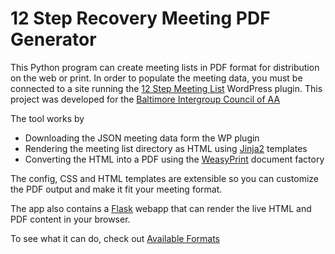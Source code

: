 # 12 Step Recovery Meeting PDF Generator

This Python program can create meeting lists in PDF format for distribution on the web or print. In order to populate the meeting data, you must be connected to a site running the [12 Step Meeting List](https://wordpress.org/plugins/12-step-meeting-list/) WordPress plugin. This project was developed for the [Baltimore Intergroup Council of AA](https://baltimoreaa.org/)

The tool works by

- Downloading the JSON meeting data form the WP plugin
- Rendering the meeting list directory as HTML using [Jinja2](https://jinja.palletsprojects.com/) templates
- Converting the HTML into a PDF using the [WeasyPrint](https://weasyprint.org/) document factory

The config, CSS and HTML templates are extensible so you can customize the PDF output and make it fit your meeting format.

The app also contains a [Flask](https://flask.palletsprojects.com/) webapp that can render the live HTML and PDF content in your browser.

To see what it can do, check out [Available Formats](formats)
